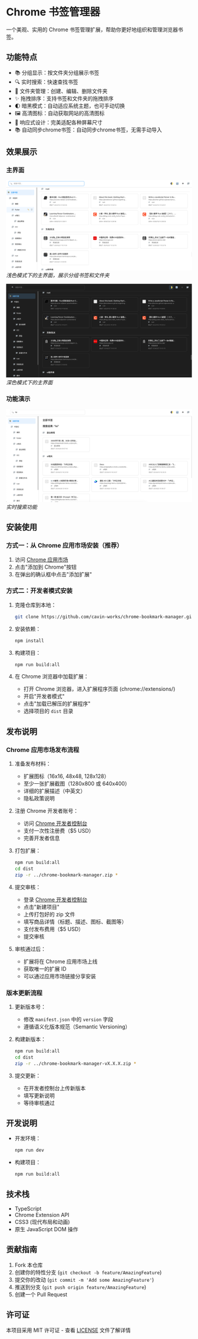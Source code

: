 # Chrome 书签管理器

一个美观、实用的 Chrome 书签管理扩展，帮助你更好地组织和管理浏览器书签。

## 功能特点

- 📚 分组显示：按文件夹分组展示书签
- 🔍 实时搜索：快速查找书签
- 📁 文件夹管理：创建、编辑、删除文件夹
- ✨ 拖拽排序：支持书签和文件夹的拖拽排序
- 🌓 暗黑模式：自动适应系统主题，也可手动切换
- 🖼️ 高清图标：自动获取网站的高清图标
- 📱 响应式设计：完美适配各种屏幕尺寸
- 📚 自动同步chrome书签：自动同步chrome书签，无需手动导入

## 效果展示

### 主界面
![主界面-浅色模式](/images/main-light.png)
*浅色模式下的主界面，展示分组书签和文件夹*

![主界面-深色模式](/images/main-dark.png)
*深色模式下的主界面*

### 功能演示
![书签搜索](/images/search.png)
*实时搜索功能*

## 安装使用

### 方式一：从 Chrome 应用市场安装（推荐）

1. 访问 [Chrome 应用市场](https://chrome.google.com/webstore/detail/chrome-bookmark-manager/your-extension-id)
2. 点击"添加到 Chrome"按钮
3. 在弹出的确认框中点击"添加扩展"

### 方式二：开发者模式安装

1. 克隆仓库到本地：
   ```bash
   git clone https://github.com/cavin-works/chrome-bookmark-manager.git
   ```

2. 安装依赖：
   ```bash
   npm install
   ```

3. 构建项目：
   ```bash
   npm run build:all
   ```

4. 在 Chrome 浏览器中加载扩展：
   - 打开 Chrome 浏览器，进入扩展程序页面 (chrome://extensions/)
   - 开启"开发者模式"
   - 点击"加载已解压的扩展程序"
   - 选择项目的 `dist` 目录

## 发布说明

### Chrome 应用市场发布流程

1. 准备发布材料：
   - 扩展图标（16x16, 48x48, 128x128）
   - 至少一张扩展截图（1280x800 或 640x400）
   - 详细的扩展描述（中英文）
   - 隐私政策说明

2. 注册 Chrome 开发者账号：
   - 访问 [Chrome 开发者控制台](https://chrome.google.com/webstore/devconsole)
   - 支付一次性注册费（$5 USD）
   - 完善开发者信息

3. 打包扩展：
   ```bash
   npm run build:all
   cd dist
   zip -r ../chrome-bookmark-manager.zip *
   ```

4. 提交审核：
   - 登录 [Chrome 开发者控制台](https://chrome.google.com/webstore/devconsole)
   - 点击"新建项目"
   - 上传打包好的 zip 文件
   - 填写商品详情（标题、描述、图标、截图等）
   - 支付发布费用（$5 USD）
   - 提交审核

5. 审核通过后：
   - 扩展将在 Chrome 应用市场上线
   - 获取唯一的扩展 ID
   - 可以通过应用市场链接分享安装

### 版本更新流程

1. 更新版本号：
   - 修改 `manifest.json` 中的 `version` 字段
   - 遵循语义化版本规范（Semantic Versioning）

2. 构建新版本：
   ```bash
   npm run build:all
   cd dist
   zip -r ../chrome-bookmark-manager-vX.X.X.zip *
   ```

3. 提交更新：
   - 在开发者控制台上传新版本
   - 填写更新说明
   - 等待审核通过

## 开发说明

- 开发环境：
  ```bash
  npm run dev
  ```

- 构建项目：
  ```bash
  npm run build:all
  ```

## 技术栈

- TypeScript
- Chrome Extension API
- CSS3 (现代布局和动画)
- 原生 JavaScript DOM 操作

## 贡献指南

1. Fork 本仓库
2. 创建你的特性分支 (`git checkout -b feature/AmazingFeature`)
3. 提交你的改动 (`git commit -m 'Add some AmazingFeature'`)
4. 推送到分支 (`git push origin feature/AmazingFeature`)
5. 创建一个 Pull Request

## 许可证

本项目采用 MIT 许可证 - 查看 [LICENSE](LICENSE) 文件了解详情